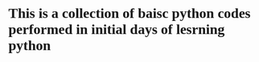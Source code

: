 <h1 style="font-family:Times New Roman " > 
  This is a  collection of baisc python codes performed in initial days of lesrning python
  
</h1>
